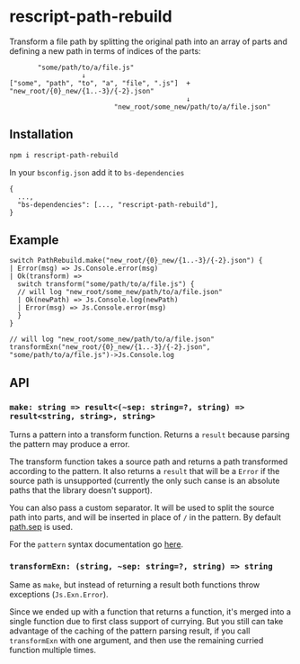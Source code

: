 # rescript-path-rebuild

Transform a file path by splitting the original path into an array of parts
and defining a new path in terms of indices of the parts:

```
       "some/path/to/a/file.js"
                  ↓
["some", "path", "to", "a", "file", ".js"]  +  "new_root/{0}_new/{1..-3}/{-2}.json"
                                            ↓
                          "new_root/some_new/path/to/a/file.json"

```

## Installation

```sh
npm i rescript-path-rebuild
```

In your `bsconfig.json` add it to `bs-dependencies`

```
{
  ...,
  "bs-dependencies": [..., "rescript-path-rebuild"],
}
```

## Example

```rescript
switch PathRebuild.make("new_root/{0}_new/{1..-3}/{-2}.json") {
| Error(msg) => Js.Console.error(msg)
| Ok(transform) =>
  switch transform("some/path/to/a/file.js") {
  // will log "new_root/some_new/path/to/a/file.json"
  | Ok(newPath) => Js.Console.log(newPath)
  | Error(msg) => Js.Console.error(msg)
  }
}

// will log "new_root/some_new/path/to/a/file.json"
transformExn("new_root/{0}_new/{1..-3}/{-2}.json", "some/path/to/a/file.js")->Js.Console.log
```

## API

### `make: string => result<(~sep: string=?, string) => result<string, string>, string>`

Turns a pattern into a transform function. Returns a `result` because parsing the pattern may produce a error.

The transform function takes a source path and returns a path transformed according to the pattern. It also returns a `result` that will be a `Error` if the source path is unsupported (currently the only such canse is an absolute paths that the library doesn't support).

You can also pass a custom separator.
It will be used to split the source path into parts,
and will be inserted in place of `/` in the pattern.
By default [path.sep](https://nodejs.org/api/path.html#pathsep) is used.

For the `pattern` syntax documentation go [here](https://github.com/rpominov/path-rebuild#pattern-syntax).

### `transformExn: (string, ~sep: string=?, string) => string`

Same as `make`, but instead of returning a result both functions throw exceptions (`Js.Exn.Error`).

Since we ended up with a function that returns a function,
it's merged into a single function due to first class support of currying.
But you still can take advantage of the caching of the pattern parsing result,
if you call `transformExn` with one argument,
and then use the remaining curried function multiple times.
